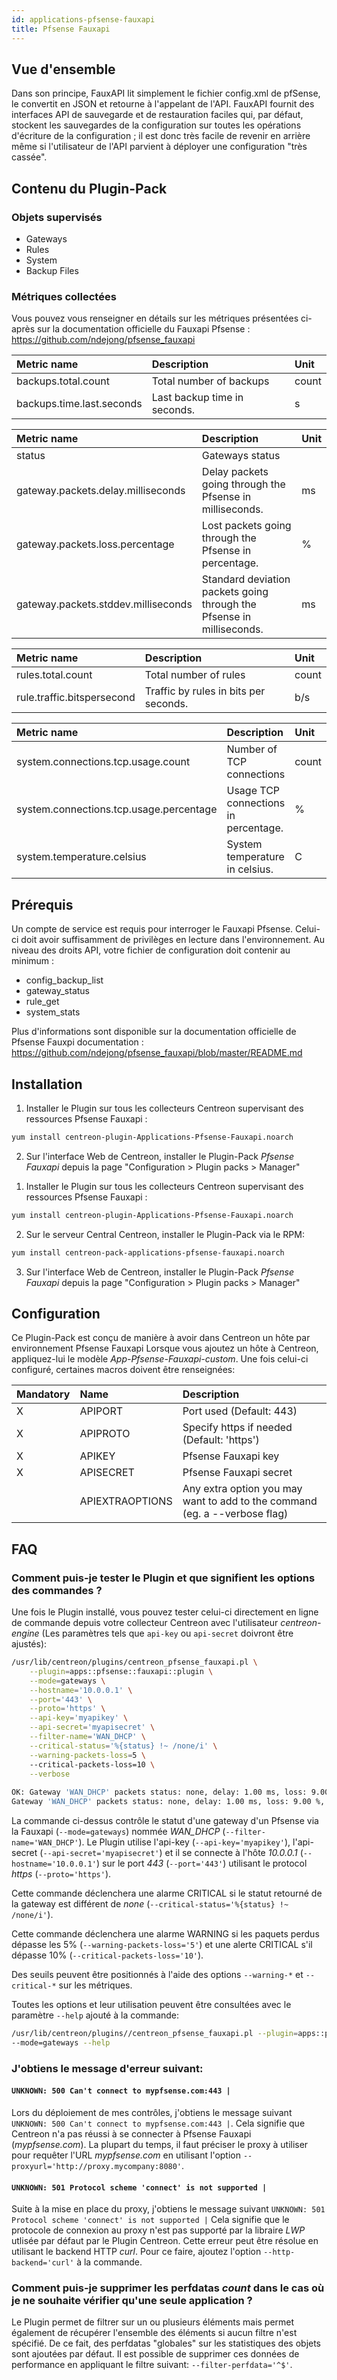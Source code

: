 ```yaml
---
id: applications-pfsense-fauxapi
title: Pfsense Fauxapi
---
```


## Vue d'ensemble

Dans son principe, FauxAPI lit simplement le fichier config.xml de pfSense, le convertit en JSON et retourne à l'appelant de l'API.
FauxAPI fournit des interfaces API de sauvegarde et de restauration faciles qui, par défaut, stockent les sauvegardes de la configuration 
sur toutes les opérations d'écriture de la configuration ; il est donc très facile de revenir en arrière même si l'utilisateur de l'API parvient à déployer 
une configuration "très cassée".

## Contenu du Plugin-Pack

### Objets supervisés

* Gateways
* Rules
* System
* Backup Files

### Métriques collectées

Vous pouvez vous renseigner en détails sur les métriques présentées ci-après sur la documentation officielle 
du Fauxapi Pfsense : https://github.com/ndejong/pfsense_fauxapi

<!--DOCUSAURUS_CODE_TABS-->

<!--Backup-files-->

| Metric name                                | Description                 | Unit  |
| :----------------------------------------- | :---------------------------| :---- | 
| backups.total.count                        | Total number of backups     | count |
| backups.time.last.seconds                  | Last backup time in seconds.| s     |

<!--Gateways-->

| Metric name                                 | Description                                                          | Unit |
| :------------------------------------------ | :------------------------------------------------------------------- | :--- |
| status                                      | Gateways status                                                      |      |
| gateway.packets.delay.milliseconds          | Delay packets going through the Pfsense in milliseconds.             | ms   |
| gateway.packets.loss.percentage             | Lost packets going through the Pfsense in percentage.                | %    |
| gateway.packets.stddev.milliseconds         | Standard deviation packets going through the Pfsense in milliseconds.| ms   |

<!--Rules-->

| Metric name                 | Description                                           | Unit  |
| :-------------------------- | :-----------------------------------------------------| :---- |
| rules.total.count           | Total number of rules                                 | count |
| rule.traffic.bitspersecond  | Traffic by rules in bits per seconds.                 | b/s   |

<!--System-->

| Metric name                                | Description                         | Unit  |
| :----------------------------------------- | :-----------------------------------| :---- |
| system.connections.tcp.usage.count         | Number of TCP connections           | count |
| system.connections.tcp.usage.percentage    | Usage TCP connections in percentage.| %     |
| system.temperature.celsius                 | System temperature in celsius.      | C     |

<!--END_DOCUSAURUS_CODE_TABS-->

## Prérequis

Un compte de service est requis pour interroger le Fauxapi Pfsense. Celui-ci doit avoir suffisamment de privilèges en lecture dans l'environnement.
Au niveau des droits API, votre fichier de configuration doit contenir au minimum :

* config_backup_list
* gateway_status
* rule_get
* system_stats

Plus d'informations sont disponible sur la documentation officielle de Pfsense Fauxpi documentation : https://github.com/ndejong/pfsense_fauxapi/blob/master/README.md

## Installation

<!--DOCUSAURUS_CODE_TABS-->

<!--Online IMP Licence & IT-100 Editions-->

1. Installer le Plugin sur tous les collecteurs Centreon supervisant des ressources Pfsense Fauxapi :

```bash
yum install centreon-plugin-Applications-Pfsense-Fauxapi.noarch
```

2. Sur l'interface Web de Centreon, installer le Plugin-Pack *Pfsense Fauxapi* depuis la page "Configuration > Plugin packs > Manager"

<!--Offline IMP License-->

1. Installer le Plugin sur tous les collecteurs Centreon supervisant des ressources Pfsense Fauxapi :

```bash
yum install centreon-plugin-Applications-Pfsense-Fauxapi.noarch
```

2. Sur le serveur Central Centreon, installer le Plugin-Pack via le RPM:

```bash
yum install centreon-pack-applications-pfsense-fauxapi.noarch
```

3. Sur l'interface Web de Centreon, installer le Plugin-Pack *Pfsense Fauxapi* depuis la page "Configuration > Plugin packs > Manager"

<!--END_DOCUSAURUS_CODE_TABS-->

## Configuration

Ce Plugin-Pack est conçu de manière à avoir dans Centreon un hôte par environnement Pfsense Fauxapi
Lorsque vous ajoutez un hôte à Centreon, appliquez-lui le modèle *App-Pfsense-Fauxapi-custom*.
Une fois celui-ci configuré, certaines macros doivent être renseignées:

| Mandatory | Name            | Description                                                                |
| :-------- | :-------------- | :------------------------------------------------------------------------- |
| X         | APIPORT         | Port used (Default: 443)                                                   |
| X         | APIPROTO        | Specify https if needed (Default: 'https')                                 |
| X         | APIKEY          | Pfsense Fauxapi key                                                        |
| X         | APISECRET       | Pfsense Fauxapi secret                                                     |
|           | APIEXTRAOPTIONS | Any extra option you may want to add to the command (eg. a --verbose flag) |

## FAQ

### Comment puis-je tester le Plugin et que signifient les options des commandes ?

Une fois le Plugin installé, vous pouvez tester celui-ci directement en ligne de commande depuis votre collecteur Centreon avec l'utilisateur *centreon-engine*
(Les paramètres tels que ```api-key``` ou ```api-secret``` doivront être ajustés):

```bash
/usr/lib/centreon/plugins/centreon_pfsense_fauxapi.pl \
    --plugin=apps::pfsense::fauxapi::plugin \
    --mode=gateways \
    --hostname='10.0.0.1' \
    --port='443' \
    --proto='https' \
    --api-key='myapikey' \
    --api-secret='myapisecret' \
    --filter-name='WAN_DHCP' \
    --critical-status='%{status} !~ /none/i' \
    --warning-packets-loss=5 \ 
    --critical-packets-loss=10 \
    --verbose
    
OK: Gateway 'WAN_DHCP' packets status: none, delay: 1.00 ms, loss: 9.00 %, stddev: 7.00 ms | 'WAN_DHCP#gateway.packets.delay.milliseconds'=1.00ms;;120;300; 'WAN_DHCP#gateway.packets.loss.percentage'=9.00%;;;5;10 'WAN_DHCP#gateway.packets.stddev.milliseconds'=7.00ms;;360;480;
Gateway 'WAN_DHCP' packets status: none, delay: 1.00 ms, loss: 9.00 %, stddev: 7.00 ms
```

La commande ci-dessus contrôle le statut d'une gateway d'un Pfsense via la Fauxapi (```--mode=gateways```)  nommée *WAN_DHCP* (```--filter-name='WAN_DHCP'```). 
Le Plugin utilise l'api-key (```--api-key='myapikey'```), l'api-secret (```--api-secret='myapisecret'```)
et il se connecte à l'hôte _10.0.0.1_ (```--hostname='10.0.0.1'```) 
sur le port _443_ (```--port='443'```) utilisant le protocol _https_ (```--proto='https'```).

Cette commande déclenchera une alarme CRITICAL si le statut retourné de la gateway est différent de *none* (```--critical-status='%{status} !~ /none/i'```).

Cette commande déclenchera une alarme WARNING si les paquets perdus dépasse les 5% (```--warning-packets-loss='5'```) 
et une alerte CRITICAL s'il dépasse 10% (```--critical-packets-loss='10'```).

Des seuils peuvent être positionnés à l'aide des options ```--warning-*``` et ```--critical-*``` sur les métriques.

Toutes les options et leur utilisation peuvent être consultées avec le paramètre ```--help``` ajouté à la commande:

```bash
/usr/lib/centreon/plugins//centreon_pfsense_fauxapi.pl --plugin=apps::pfsense::fauxapi::plugin \
--mode=gateways --help
```

### J'obtiens le message d'erreur suivant: 

#### ```UNKNOWN: 500 Can't connect to mypfsense.com:443 |```

Lors du déploiement de mes contrôles, j'obtiens le message suivant ```UNKNOWN: 500 Can't connect to mypfsense.com:443 |```.
Cela signifie que Centreon n'a pas réussi à se connecter à Pfsense Fauxapi (*mypfsense.com*).
La plupart du temps, il faut préciser le proxy à utiliser pour requêter l'URL *mypfsense.com* en utilisant l'option ```--proxyurl='http://proxy.mycompany:8080'```.

#### ```UNKNOWN: 501 Protocol scheme 'connect' is not supported |``` 

Suite à la mise en place du proxy, j'obtiens le message suivant ```UNKNOWN: 501 Protocol scheme 'connect' is not supported |```
Cela signifie que le protocole de connexion au proxy n'est pas supporté par la libraire *LWP* utlisée par défaut par le Plugin Centreon.
Cette erreur peut être résolue en utilisant le backend HTTP *curl*. Pour ce faire, ajoutez l'option ```--http-backend='curl'``` à la commande.

### Comment puis-je supprimer les perfdatas *count* dans le cas où je ne souhaite vérifier qu'une seule application ?

Le Plugin permet de filtrer sur un ou plusieurs éléments mais permet également de récupérer l'ensemble des éléments si aucun filtre n'est spécifié.
De ce fait, des perfdatas "globales" sur les statistiques des objets sont ajoutées par défaut. Il est possible de supprimer ces données de performance en appliquant le filtre suivant: ```--filter-perfdata='^$'```.
